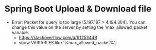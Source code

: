 # Spring Boot Upload & Download file

- Error: Packet for query is too large (5.197.197 > 4.194.304). You can change this value on the server by setting the 'max_allowed_packet' variable.
    - https://stackoverflow.com/a/61253448
    - show VARIABLES like '%max_allowed_packet%';

